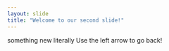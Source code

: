 ```yaml
---
layout: slide
title: "Welcome to our second slide!"
---
```

something new literally
Use the left arrow to go back!
